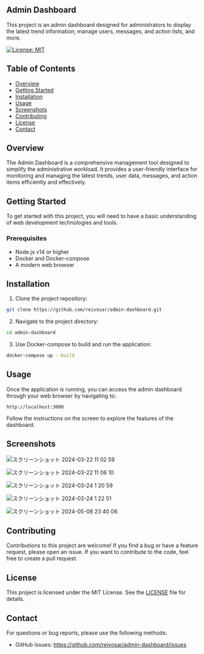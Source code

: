 ## Admin Dashboard

This project is an admin dashboard designed for administrators to display the latest trend information, manage users, messages, and action lists, and more.

[![License: MIT](https://img.shields.io/badge/License-MIT-green.svg)](https://opensource.org/licenses/MIT)

## Table of Contents

- [Overview](#overview)
- [Getting Started](#getting-started)
- [Installation](#installation)
- [Usage](#usage)
- [Screenshots](#screenshots)
- [Contributing](#contributing)
- [License](#license)
- [Contact](#contact)

## Overview

The Admin Dashboard is a comprehensive management tool designed to simplify the administrative workload. It provides a user-friendly interface for monitoring and managing the latest trends, user data, messages, and action items efficiently and effectively.

## Getting Started

To get started with this project, you will need to have a basic understanding of web development technologies and tools.

### Prerequisites

- Node.js v14 or higher
- Docker and Docker-compose
- A modern web browser

## Installation

1. Clone the project repository:

```bash
git clone https://github.com/reivosar/admin-dashboard.git
```

2. Navigate to the project directory:

```bash
cd admin-dashboard
```

3. Use Docker-compose to build and run the application:

```bash
docker-compose up --build
```

## Usage

Once the application is running, you can access the admin dashboard through your web browser by navigating to:

```
http://localhost:3000
```

Follow the instructions on the screen to explore the features of the dashboard.

## Screenshots
![スクリーンショット 2024-03-22 11 02 59](https://github.com/reivosar/admin-dashboard/assets/2153822/d39e88fd-b1bd-4434-aed7-980d6acbe0b4)

![スクリーンショット 2024-03-22 11 06 10](https://github.com/reivosar/admin-dashboard/assets/2153822/ba1dd6c2-30ec-4689-8448-cc506e206b73)

![スクリーンショット 2024-03-24 1 20 59](https://github.com/reivosar/admin-dashboard/assets/2153822/512000be-a83c-49bc-8ad4-b5c147c75386)

![スクリーンショット 2024-03-24 1 22 51](https://github.com/reivosar/admin-dashboard/assets/2153822/82c6f55e-6dc9-470d-be64-05a2b5159d0b)

![スクリーンショット 2024-05-08 23 40 06](https://github.com/reivosar/admin-dashboard/assets/2153822/60659ac0-59cd-40e0-9818-c5c6a307608c)

## Contributing

Contributions to this project are welcome! If you find a bug or have a feature request, please open an issue. If you want to contribute to the code, feel free to create a pull request.

## License

This project is licensed under the MIT License. See the [LICENSE](LICENSE) file for details.

## Contact

For questions or bug reports, please use the following methods:

- GitHub Issues: https://github.com/reivosar/admin-dashboard/issues
